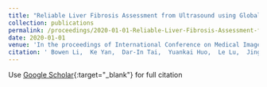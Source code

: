 ```yaml
---
title: "Reliable Liver Fibrosis Assessment from Ultrasound using Global Hetero-Image Fusion and View-Specific Parameterization"
collection: publications
permalink: /proceedings/2020-01-01-Reliable-Liver-Fibrosis-Assessment-from-Ultrasound-using-Global-Hetero-Image-Fusion-and-View-Specific-Parameterization
date: 2020-01-01
venue: 'In the proceedings of International Conference on Medical Image Computing and Computer-Assisted Intervention'
citation: ' Bowen Li,  Ke Yan,  Dar-In Tai,  Yuankai Huo,  Le Lu,  Jing Xiao,  <b>Adam P Harrison</b>, &quot;Reliable Liver Fibrosis Assessment from Ultrasound using Global Hetero-Image Fusion and View-Specific Parameterization.&quot; In the proceedings of International Conference on Medical Image Computing and Computer-Assisted Intervention, 2020.'
---
```

Use [Google Scholar](https://scholar.google.com/scholar?q=Reliable+Liver+Fibrosis+Assessment+from+Ultrasound+using+Global+Hetero+Image+Fusion+and+View+Specific+Parameterization){:target="_blank"} for full citation